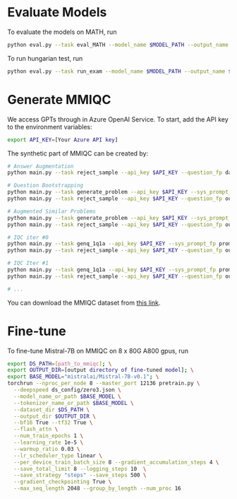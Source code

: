 # Evaluate Models

To evaluate the models on MATH, run
```bash
python eval.py --task eval_MATH --model_name $MODEL_PATH --output_name $OUTPUT_NAME
```

To run hungarian test, run
```bash
python eval.py --task run_exam --model_name $MODEL_PATH --output_name $OUTPUT_NAME
```

# Generate MMIQC

We access GPTs through in Azure OpenAI Service. To start, add the API key to the environment variables:
```bash
export API_KEY=[Your Azure API key]
``` 

The synthetic part of MMIQC can be created by:

```bash
# Answer Augmentation
python main.py --task reject_sample --api_key $API_KEY --question_fp datasets/MATH-train-wo_asy.jsonl --output_name AnsAug

# Question Bootstrapping
python main.py --task generate_problem --api_key $API_KEY --sys_prompt_fp prompts/qb.md --output_name QB_question --num_example 1 --num_generate 5 && \
python main.py --task reject_sample --api_key $API_KEY --question_fp output/QB_question.jsonl --output_name QB_rej_sample

# Augmented Similar Problems
python main.py --task generate_problem --api_key $API_KEY --sys_prompt_fp prompts/similar.md --output_name similar_question --num_example 1 --num_generate 3 --add_sol True && \
python main.py --task reject_sample --api_key $API_KEY --question_fp output/similar_question.jsonl --output_name similar_rej_sample

# IQC iter #0
python main.py --task genq_1q1a --api_key $API_KEY --sys_prompt_fp prompts/compose_init.md --output_name iqc_iter0 && \
python main.py --task reject_sample --api_key $API_KEY --question_fp output/iqc_iter0.jsonl --output_name iqc_iter0_rej_sample

# IQC Iter #1
python main.py --task genq_1q1a --api_key $API_KEY --sys_prompt_fp prompts/compose_iter.md --output_name iqc_iter1 --example_fp output/iqc_iter0.jsonl && \
python main.py --task reject_sample --api_key $API_KEY --question_fp output/iqc_iter1.jsonl --output_name iqc_iter1_rej_sample

# ...

```

You can download the MMIQC dataset from [this link](https://www.sendbig.com/view-files/?Id=ee661a39-7d7c-4666-66fe-b24f51a65654).


# Fine-tune

To fine-tune Mistral-7B on MMIQC on 8 x 80G A800 gpus, run 
```bash
export DS_PATH=[path_to_mmiqc]; \
export OUTPUT_DIR=[output directory of fine-tuned model]; \
export BASE_MODEL="mistralai/Mistral-7B-v0.1"; \
torchrun --nproc_per_node 8 --master_port 12136 pretrain.py \
  --deepspeed ds_config/zero3.json \
  --model_name_or_path $BASE_MODEL \
  --tokenizer_name_or_path $BASE_MODEL \
  --dataset_dir $DS_PATH \
  --output_dir $OUTPUT_DIR \
  --bf16 True --tf32 True \
  --flash_attn \
  --num_train_epochs 1 \
  --learning_rate 1e-5 \
  --warmup_ratio 0.03 \
  --lr_scheduler_type linear \
  --per_device_train_batch_size 8 --gradient_accumulation_steps 4 \
  --save_total_limit 8 --logging_steps 10  \
  --save_strategy "steps" --save_steps 500 \
  --gradient_checkpointing True \
  --max_seq_length 2048 --group_by_length --num_proc 16
```
